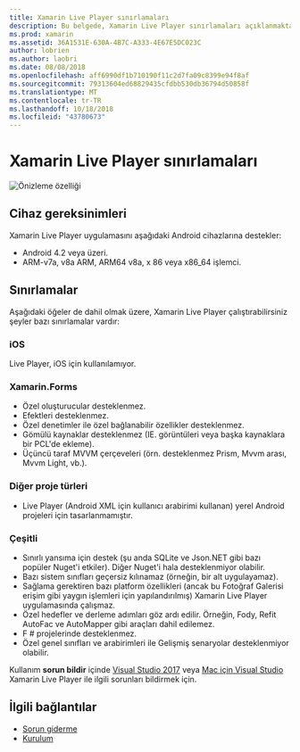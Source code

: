 ```yaml
---
title: Xamarin Live Player sınırlamaları
description: Bu belgede, Xamarin Live Player sınırlamaları açıklanmaktadır. Bu cihaz gereksinimleri açıklanır, proje türleri ve diğer çeşitli konuların ile çalışır özellikleri.
ms.prod: xamarin
ms.assetid: 36A1531E-630A-4B7C-A333-4E67E5DC023C
author: lobrien
ms.author: laobri
ms.date: 08/08/2018
ms.openlocfilehash: aff6990df1b710190f11c2d7fa09c8399e94f8af
ms.sourcegitcommit: 79313604ed68829435cfdbb530db36794d50858f
ms.translationtype: MT
ms.contentlocale: tr-TR
ms.lasthandoff: 10/18/2018
ms.locfileid: "43780673"
---
```

# <a name="limitations-of-xamarin-live-player"></a>Xamarin Live Player sınırlamaları

![Önizleme özelliği](~/media/shared/preview.png)

## <a name="device-requirements"></a>Cihaz gereksinimleri

Xamarin Live Player uygulamasını aşağıdaki Android cihazlarına destekler:

- Android 4.2 veya üzeri.
- ARM-v7a, v8a ARM, ARM64 v8a, x 86 veya x86_64 işlemci.

## <a name="limitations"></a>Sınırlamalar

Aşağıdaki öğeler de dahil olmak üzere, Xamarin Live Player çalıştırabilirsiniz şeyler bazı sınırlamalar vardır:

### <a name="ios"></a>iOS

Live Player, iOS için kullanılamıyor.

### <a name="xamarinforms"></a>Xamarin.Forms

- Özel oluşturucular desteklenmez.
- Efektleri desteklenmez.
- Özel denetimler ile özel bağlanabilir özellikler desteklenmez.
- Gömülü kaynaklar desteklenmez (IE. görüntüleri veya başka kaynaklara bir PCL'de ekleme).
- Üçüncü taraf MVVM çerçeveleri (örn. desteklenmez Prism, Mvvm arası, Mvvm Light, vb.).

### <a name="other-project-types"></a>Diğer proje türleri

- Live Player (Android XML için kullanıcı arabirimi kullanan) yerel Android projeleri için tasarlanmamıştır.

### <a name="misc"></a>Çeşitli

- Sınırlı yansıma için destek (şu anda SQLite ve Json.NET gibi bazı popüler Nuget'i etkiler). Diğer Nuget'i hala desteklenmiyor olabilir.
- Bazı sistem sınıfları geçersiz kılınamaz (örneğin, bir alt uygulayamaz).
- Sağlama gerektiren bazı platform özellikleri (ancak bu Fotoğraf Galerisi erişim gibi yaygın işlemleri için yapılandırılmış) Xamarin Live Player uygulamasında çalışmaz.
- Özel hedefler ve derleme adımları göz ardı edilir. Örneğin, Fody, Refit AutoFac ve AutoMapper gibi araçları dahil edilemez.
- F # projelerinde desteklenmez.
- Özel genel sınıfları ve arabirimleri ile Gelişmiş senaryolar desteklenmiyor olabilir.

Kullanım **sorun bildir** içinde [Visual Studio 2017](https://docs.microsoft.com/visualstudio/ide/how-to-report-a-problem-with-visual-studio-2017) veya [Mac için Visual Studio](https://docs.microsoft.com/visualstudio/mac/report-a-problem) Xamarin Live Player ile ilgili sorunları bildirmek için.

## <a name="related-links"></a>İlgili bağlantılar

- [Sorun giderme](~/tools/live-player/troubleshooting.md)
- [Kurulum](~/tools/live-player/install.md)
